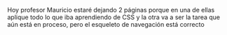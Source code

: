 Hoy profesor Mauricio estaré dejando 2 páginas porque en una de ellas aplique todo lo que iba aprendiendo de CSS y la otra va a ser la tarea que aún está en proceso, pero el esqueleto de navegación está correcto
